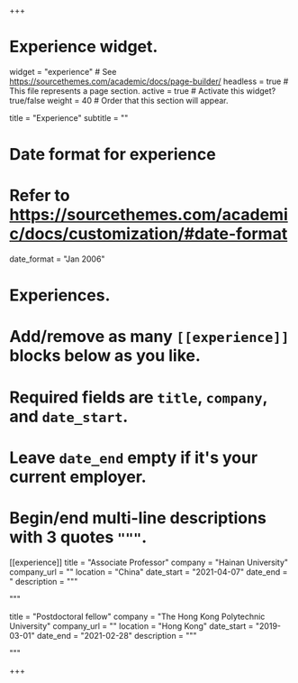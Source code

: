 +++
# Experience widget.
widget = "experience"  # See https://sourcethemes.com/academic/docs/page-builder/
headless = true  # This file represents a page section.
active = true  # Activate this widget? true/false
weight = 40  # Order that this section will appear.

title = "Experience"
subtitle = ""

# Date format for experience
#   Refer to https://sourcethemes.com/academic/docs/customization/#date-format
date_format = "Jan 2006"

# Experiences.
#   Add/remove as many `[[experience]]` blocks below as you like.
#   Required fields are `title`, `company`, and `date_start`.
#   Leave `date_end` empty if it's your current employer.
#   Begin/end multi-line descriptions with 3 quotes `"""`.



[[experience]]
  title = "Associate Professor"
  company = "Hainan University"
  company_url = ""
  location = "China"
  date_start = "2021-04-07"
  date_end = "
  description = """
  
  """
  
  title = "Postdoctoral fellow"
  company = "The Hong Kong Polytechnic University"
  company_url = ""
  location = "Hong Kong"
  date_start = "2019-03-01"
  date_end = "2021-02-28"
  description = """

  """



+++

